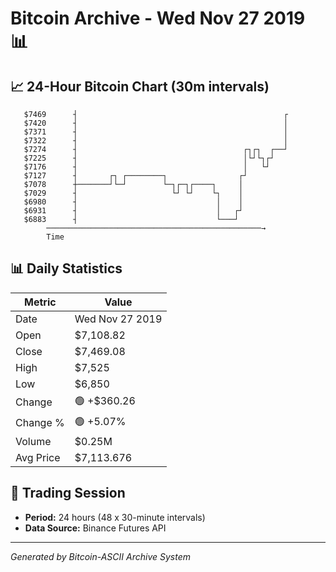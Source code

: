 # Bitcoin Archive - Wed Nov 27 2019 📊

## 📈 24-Hour Bitcoin Chart (30m intervals)

```
   $7469      ┤                                              ┌ 
   $7420      ┤                                              │ 
   $7371      ┤                                              │ 
   $7322      ┤                                              │ 
   $7274      ┤                                     ┌┐┌┐  ┌──┘ 
   $7225      ┤                                     │└┘└┐┌┘    
   $7176      ┤                                     │   └┘     
   $7127      ┤       ┌┐ ┌────────┐                ┌┘          
   $7078      ┼───────┘└─┘        └─┐┌─┐┌────┐     │           
   $7029      ┤                     └┘ └┘    └┐    │           
   $6980      ┤                               │    │           
   $6931      ┤                               │   ┌┘           
   $6883      ┤                               └───┘            
        ────────────────────────────────────────────────→
        Time
```

## 📊 Daily Statistics

| Metric | Value |
|--------|-------|
| Date | Wed Nov 27 2019 |
| Open | $7,108.82 |
| Close | $7,469.08 |
| High | $7,525 |
| Low | $6,850 |
| Change | 🟢 +$360.26 |
| Change % | 🟢 +5.07% |
| Volume | $0.25M |
| Avg Price | $7,113.676 |

## 📅 Trading Session

- **Period:** 24 hours (48 x 30-minute intervals)
- **Data Source:** Binance Futures API

---
*Generated by Bitcoin-ASCII Archive System*
